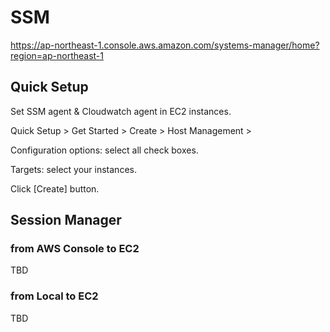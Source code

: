 # SSM

<https://ap-northeast-1.console.aws.amazon.com/systems-manager/home?region=ap-northeast-1>

## Quick Setup

Set SSM agent & Cloudwatch agent in EC2 instances.

Quick Setup > Get Started > Create > Host Management >

Configuration options:
    select all check boxes.

Targets:
    select your instances.

Click [Create] button.

## Session Manager

### from AWS Console to EC2

TBD

### from Local to EC2

TBD
